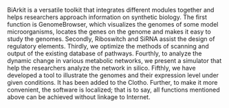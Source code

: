 BiArkit is a versatile toolkit that integrates different modules together and helps researchers approach information on synthetic biology. The first function is GenomeBrowser, which visualizes the genomes of some model microorganisms, locates the genes on the genome and makes it easy to study the genomes. Secondly, Riboswitch and SiRNA assist the design of regulatory elements. Thirdly, we optimize the methods of scanning and output of the existing database of pathways. Fourthly, to analyze the dynamic change in various metabolic networks, we present a simulator that help the researchers analyze the network in silico. Fifthly, we have developed a tool to illustrate the genomes and their expression level under given conditions. It has been added to the Clotho. Further, to make it more convenient, the software is localized; that is to say, all functions mentioned above can be achieved without linkage to Internet.